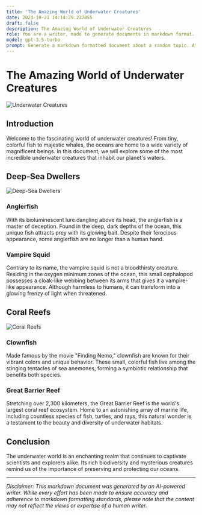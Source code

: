 ```yaml
---
title: 'The Amazing World of Underwater Creatures'
date: 2023-10-31 14:14:29.237855
draft: false
description: The Amazing World of Underwater Creatures
role: You are a writer, made to generate documents in markdown format. It is very important that all of the documents you generate are in valid markdown format.
model: gpt-3.5-turbo
prompt: Generate a markdown formatted document about a random topic. At the bottom, include a disclaimer explaining that the document was generated by you. The first line of the document should be the title. Make sure that the entire document is in proper markdown format, using a mix of various tags to make the document visually appealing.
---
```


# The Amazing World of Underwater Creatures

![Underwater Creatures](https://example.com/images/underwater-creatures.jpg)

## Introduction

Welcome to the fascinating world of underwater creatures! From tiny, colorful fish to majestic whales, the oceans are home to a wide variety of magnificent beings. In this document, we will explore some of the most incredible underwater creatures that inhabit our planet's waters.

## Deep-Sea Dwellers
![Deep-Sea Dwellers](https://example.com/images/deep-sea-dwellers.jpg)

### Anglerfish

With its bioluminescent lure dangling above its head, the anglerfish is a master of deception. Found in the deep, dark depths of the ocean, this unique fish attracts prey with its glowing bait. Despite their ferocious appearance, some anglerfish are no longer than a human hand.

### Vampire Squid

Contrary to its name, the vampire squid is not a bloodthirsty creature. Residing in the oxygen minimum zones of the ocean, this small cephalopod possesses a cloak-like webbing between its arms that gives it a vampire-like appearance. Although harmless to humans, it can transform into a glowing frenzy of light when threatened.

## Coral Reefs
![Coral Reefs](https://example.com/images/coral-reefs.jpg)

### Clownfish

Made famous by the movie "Finding Nemo," clownfish are known for their vibrant colors and unique behavior. These small, colorful fish live among the stinging tentacles of sea anemones, forming a symbiotic relationship that benefits both species.

### Great Barrier Reef

Stretching over 2,300 kilometers, the Great Barrier Reef is the world's largest coral reef ecosystem. Home to an astonishing array of marine life, including countless species of fish, turtles, and rays, this natural wonder is a testament to the beauty and diversity of underwater habitats.

## Conclusion

The underwater world is an enchanting realm that continues to captivate scientists and explorers alike. Its rich biodiversity and mysterious creatures remind us of the importance of preserving and protecting our oceans.

---

*Disclaimer: This markdown document was generated by an AI-powered writer. While every effort has been made to ensure accuracy and adherence to markdown formatting standards, please note that the content may not reflect the views or expertise of a human writer.*